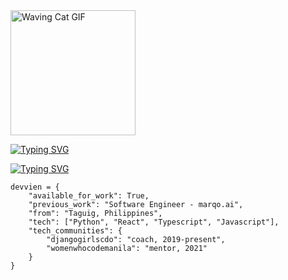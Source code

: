 
<img src="https://media.tenor.com/WX8OXgN5VpMAAAAi/waving-wave-hello.gif" alt="Waving Cat GIF" width="200px" style="">


[![Typing SVG](https://readme-typing-svg.demolab.com?font=VT323&size=50&pause=1000&color=6EFF09&background=FFFE9300&center=false&multiline=true&repeat=false&width=435&height=100&lines=Hey!+I'm+Vivien+%F0%9F%98%B8)](https://git.io/typing-svg)


[![Typing SVG](https://readme-typing-svg.demolab.com?font=VT323&pause=1000&color=6EFF09&background=FFFE9300&multiline=true&repeat=true&random=true&width=435&height=40&lines=A+little+more+about+me%3A)](https://git.io/typing-svg)


```Python3
devvien = {
    "available_for_work": True,
    "previous_work": "Software Engineer - marqo.ai",
    "from": "Taguig, Philippines",
    "tech": ["Python", "React", "Typescript", "Javascript"],
    "tech_communities": {
        "djangogirlscdo": "coach, 2019-present",
        "womenwhocodemanila": "mentor, 2021"
    }
}
```